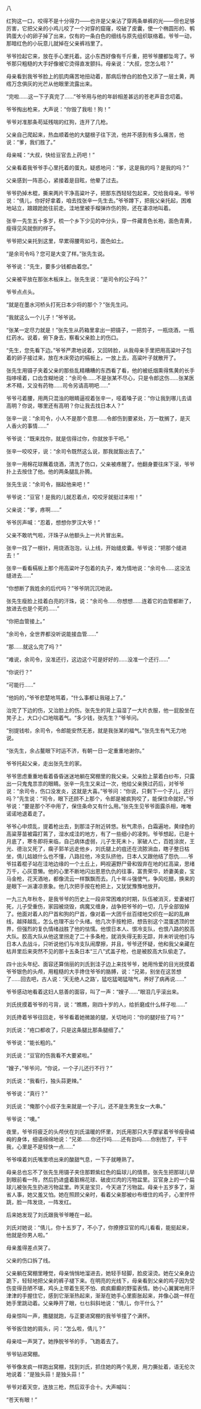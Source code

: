八

红狗这一口，咬得不是十分得力——也许是父亲沾了穿两条单裤的光——但也足够厉害，它把父亲的小鸡儿咬了一个对穿的窟窿，咬破了皮囊，使一个椭圆形的、鹌鹑蛋大小的卵子掉了出来，仅有的一条白色的细线与原先组织联络着。爷爷一动，那暗红色的小玩意儿就掉在父亲裤裆里了。

爷爷捡起它来，放在手心里托着。这小东西好像有千斤重，把爷爷腰都坠弯了。爷爷那只粗糙的大手好像被它烫得直发颤抖。母亲说：“大叔，您怎么啦？”

母亲看到我爷爷脸上的肌肉痛苦地扭动着，那病后惨白的脸色又添了一层土黄，两绺万念俱灰的光芒从他眼里流露出来。

“完啦……这一下子真完了……”爷爷用与他的年龄相差甚远的苍老声音念叨着。

爷爷掏出枪来，大声说：“你毁了我啦！狗！”

爷爷对准那条苟延残喘的红狗，连开了几枪。

父亲自己爬起来，热血顺着他的大腿根子往下流，他并不感到有多么痛苦，他说：“爹，我们胜了。”

母亲喊：“大叔，快给豆官去上药吧！”

父亲看着我爷爷手心里托着的蛋丸，疑惑地问：“爹，这是我的吗？是我的吗？”

父亲感到一阵恶心，紧接着是目眩，他晕了过去。

爷爷扔掉木棍，撕来两片干净高粱叶子，把那东西轻轻包起来，交给我母亲。爷爷说：“倩儿，你好好拿着，咱去找张辛一先生去。”爷爷蹲下，把我父亲托起，困难地站立，踉踉跄跄往前走。洼地里被手榴弹炸伤的狗，还在凄凉地叫着。

张辛一先生五十多岁，梳一个乡下少见的中分头，穿一件藏青色长袍，面色青黄，瘦得见风就倒的样子。

爷爷把父亲托到这里，早累得腰弯如弓，面色如土。

“是余司令吗？您可是大变了样。”张先生说。

爷爷说：“先生，要多少钱都由着您。”

父亲被平放在那张木板床上。张先生说：“是司令的公子吗？”

爷爷点点头。

“就是在墨水河桥头打死日本少将的那个？”张先生问。

“我就这么一个儿子！”爷爷说。

“张某一定尽力就是！”张先生从药箱里拿出一把镊子，一把剪子，一瓶烧酒，一瓶红药水。说着，俯下身去，察看父亲脸上的伤口。

“先生，您先看下边。”爷爷严肃地说着，又回转脸，从我母亲手里把用高粱叶子包着的卵子接过来，放在木床旁边的槅板上，一放上去，高粱叶子就散开了。

张先生用镊子夹着父亲的那些乱精糟糟的东西看了看，他的被纸烟熏得焦黄的长手指哆嗦着，口齿含糊地说：“余司令……不是张某不尽心，只是令郎这伤……张某医术不精，又没有药物……司令另请高明吧……”

爷爷弓着腰，用两只混浊的眼睛逼视着张辛一，哑着嗓子说：“你让我到哪儿去请高明？你说，哪里还有高明？你让我去找日本人？”

张辛一说：“余司令，小人不是那个意思……令郎伤到要紧处，万一耽搁了，是灭人香火的事情……”

爷爷说：“既来找你，就是信得过你，你就放手干吧。”

张辛一咬咬牙，说：“余司令既然这么说，那我就豁出去了。”

张辛一用棉花球蘸着烧酒，清洗了伤口，父亲被疼醒了。他翻身要往床下滚，爷爷扑上去按住了他。他的两条腿乱扑腾。

张先生说：“余司令，捆起他来吧！”

爷爷说：“豆官！是我的儿就忍着点，咬咬牙就挺过来啦！”

父亲说：“爹，疼啊……”

爷爷厉声喊：“忍着，想想你罗汉大爷！”

父亲不敢吭气啦，汗珠子从他额头上一片片冒出来。

张辛一找了一根针，用烧酒泡泡，认上线，开始缝皮囊。爷爷说：“把那个缝进去！”

张辛一看看槅板上那个用高粱叶子包着的丸子，难为情地说：“余司令……这没法缝进去……”

“你想断了我姓余的后代吗？”爷爷阴沉沉地说。

张先生瘦脸上挂着白亮的汗珠，说：“余司令……你想想……连着它的血管都断了，放进去也是个死的……”

“你把血管接上。”

“余司令，全世界都没听说能接血管……”

“那……就这么完了吗？”

“难说，余司令，没准还行，这边这个可是好好的……没准一个还行……”

“你说行？”

“可能行……”

“他妈的，”爷爷悲楚地骂着，“什么事都让我碰上了。”

治完了下边的伤，又治脸上的伤。张先生的背上溻湿了一大片衣服，他一屁股坐在凳子上，大口小口地喘着气。“多少钱，张先生？”爷爷问。

“别提钱啦，余司令，令郎能安然无恙，就是我张某的福气。”张先生有气无力地说。

“张先生，余占鳌眼下时运不济，有朝一日一定重重地谢你。”

爷爷托起父亲，走出张先生的家。

爷爷思虑重重地看着昏昏迷迷地躺在窝棚里的我父亲。父亲脸上蒙着白纱布，只露出一只鬼鬼祟祟的眼睛。张辛一先生又来过一次，他给父亲换过药后，对爷爷说：“余司令，伤口没发炎，这就是大喜。”爷爷问：“你说，只剩下一个子儿，还行吗？”先生说：“司令，眼下还顾不上那个，令郎是被疯狗咬了，能保住命就好。”爷爷说：“要是那个不中用了，保住条命又有什么用。”张先生见爷爷面露杀相，唯唯诺诺地退着走了。

爷爷心中烦乱，提着枪出去，到那洼子附近转悠。秋气肃杀，白霜遍地，黄绿色的高粱芽苗被霜打蔫了，湿水成洼的地方，有了一些细小的凌刺。爷爷想起，已是十月底了，寒冬即将来临，自己病体虚弱，儿子生死未卜，家破人亡，百姓涂炭，王光、德治又死了，瘸子郭羊远走他乡，刘氏腿上的疽还在流脓淌血，瞎子整日枯坐，倩儿姑娘什么也不懂，八路拉他，冷支队挤他，日本人又跟他结了怨仇……爷爷拄着棍子站在洼地边缘的一个土丘上，眄视遍野尸骨和毁弃在地的红高粱，思绪万千，心灰意懒。他的心里不断地闪出恩恩仇仇的往事，富贵荣华，娇妻美妾，宝马金枪，花天酒地，都像流云一样飘飘而去。几十年斗强使气，争风吃醋，换来的是眼下一派凄凉景象。他几次把手按在枪把上，又犹犹豫豫地放开。

一九三九年秋冬，是我爷爷的历史上一段非常困难的时期，队伍被消灭，爱妻被打死，儿子受重伤，家园被烧毁，病魔又缠身，战争把爷爷的一切，几乎全部毁掉了。他面对着人的尸首和狗的尸首，像对着一大团千丝百缕地交织在一起的乱麻线，越择越乱，怎么也理不出个头绪。他几次手按枪把，想告别这个混蛋透顶的世界，但强烈的复仇情绪战胜了他的怯懦。他恨日本人、恨冷支队，也恨八路的胶高大队。胶高大队从他这里拐走了二十多条枪，就消失得无影无踪，并未听说他们与日本人去战斗，只听说他们与冷支队闹摩擦，并且，爷爷还怀疑，他和我父亲藏在枯井里后来突然不见的那十五条日本“三八”式盖子枪，也是被胶高大队偷走了。

四十出头年纪、面容还算俏丽的刘氏到洼子边上来找爷爷，她用怜爱的目光抚摸着爷爷银色的头颅，用粗糙的大手搀住爷爷的胳膊，说：“兄弟，别坐在这苦想了……回去吧，古人说：‘天无绝人之路’，猛吃猛喝猛喘气，养好了病再说……”

爷爷感动地看着这妇人慈善的面容，叫了一声：“嫂子……”眼泪几乎滚出来。

刘氏抚摸着爷爷的弓背，说：“瞧瞧，刚四十岁的人，给折磨成什么样子啦……”

刘氏搀着爷爷往回走，爷爷看着她微跛的腿，关切地问：“你的腿好些了吗？”

刘氏说：“疮口都收了，只是这条腿比那条腿细了。”

爷爷说：“能长粗的。”

刘氏说：“豆官的伤我看不大要紧啦。”

“嫂子，”爷爷问，“你说，一个子儿还行不行？”

刘氏说：“我看行，独头蒜更辣。”

爷爷说：“真行？”

刘氏说：“俺那个小叔子生来就是一个子儿，还不是生男生女一大串。”

爷爷说：“噢。”

夜里，爷爷将疲乏的头颅伏在刘氏温暖的怀里，刘氏用那只大手摩挲着爷爷瘦骨嶙峋的身体，细语绵绵地说：“兄弟……你还行吗……还有劲吗……你别愁了，干干我，心里是不是轻快一点……”

爷爷嗅着刘氏嘴里喷出来的酸甜气息，一下子就睡熟了。

母亲总也忘不了张先生用镊子夹住那颗紫红色的扁球儿的情景。张先生把那球儿举到眼前看一阵，然后扔进盛着脏棉花球、破皮烂肉的污物盆里。豆官身上的一个扁球儿被张先生扔进污物盆里。昨天是宝贝，今天进了污物盆。母亲十五岁多了，渐省人事，她又羞又怕。她在照顾父亲时，看着父亲那被纱布缠住的鸡子，心里怦怦跳，脸一阵发烧，一阵发红。

后来她发现了刘氏跟我爷爷睡在一起。

刘氏对她说：“倩儿，你十五岁了，不小了，你撩撩豆官的鸡儿看看，能挺起来，他就是你男人啦。”

母亲羞得差点哭了。

父亲的伤口拆了线。

父亲躺在窝棚里睡觉，母亲悄悄地溜进去，她轻手轻脚，脸皮滚烫。她在父亲身边跪下，轻轻地把父亲的裤子褪下来。在明亮的光线下，母亲看到父亲的鸡子因为受伤变得丑陋不堪，鸡头上带着生死不怕、疯疯癫癫的野蛮表情。她小心翼翼地用汗津津的手握住它，感到它渐渐热起来，渐渐在她手心里膨胀起来，并像心跳一样在她手里跳动着。父亲睁开了眼，乜乜斜斜地说：“倩儿，你干什么？”

母亲惊叫一声，撒腿就跑，与正要进窝棚的我爷爷撞了个满怀。

爷爷扳住她的肩头，问：“怎么啦，倩儿？”

母亲哇一声哭了。她挣脱爷爷的手，飞跑着去了。

爷爷钻进窝棚。

爷爷像发疯一样跑出窝棚，找到刘氏，抓住她的两个乳房，用力撕扯着，语无伦次地说着：“是独头蒜！是独头蒜！”

爷爷对着天空，连放三枪，然后双手合十。大声喊叫：

“苍天有眼！”
